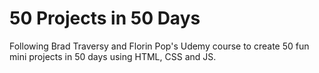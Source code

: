 # 50 Projects in 50 Days
Following Brad Traversy and Florin Pop's Udemy course to create 50 fun mini projects in 50 days using HTML, CSS and JS.